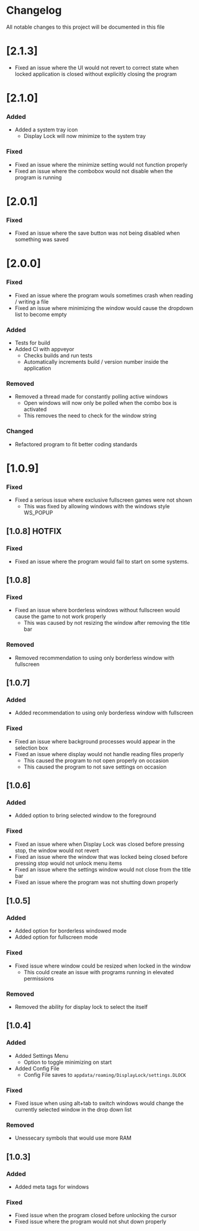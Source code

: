 # Changelog
All notable changes to this project will be documented in this file

# [2.1.3]
- Fixed an issue where the UI would not revert to correct state when locked application is closed without explicitly closing the program

# [2.1.0]
### Added
- Added a system tray icon
    - Display Lock will now minimize to the system tray

### Fixed
- Fixed an issue where the minimize setting would not function properly
- Fixed an issue where the combobox would not disable when the program is running

# [2.0.1]
### Fixed
- Fixed an issue where the save button was not being disabled when something was saved

# [2.0.0]
### Fixed
- Fixed an issue where the program wouls sometimes crash when reading / writing a file
- Fixed an issue where minimizing the window would cause the dropdown list to become empty

### Added
- Tests for build
- Added CI with appveyor
    - Checks builds and run tests
    - Automatically increments build / version number inside the application

### Removed
- Removed a thread made for constantly polling active windows
    - Open windows will now only be polled when the combo box is activated
    - This removes the need to check for the window string

### Changed
- Refactored program to fit better coding standards

# [1.0.9]
### Fixed
- Fixed a serious issue where exclusive fullscreen games were not shown
    - This was fixed by allowing windows with the windows style WS_POPUP

## [1.0.8] HOTFIX 
### Fixed 
- Fixed an issue where the program would fail to start on some systems.

## [1.0.8]
### Fixed
- Fixed an issue where borderless windows without fullscreen would cause the game to not work properly
    - This was caused by not resizing the window after removing the title bar

### Removed
- Removed recommendation to using only borderless window with fullscreen


## [1.0.7]
### Added
- Added recommendation to using only borderless window with fullscreen

### Fixed
- Fixed an issue where background processes would appear in the selection box
- Fixed an issue where display would not handle reading files properly
    - This caused the program to not open properly on occasion
    - This caused the program to not save settings on occasion

## [1.0.6]
### Added
- Added option to bring selected window to the foreground

### Fixed
- Fixed an issue where when Display Lock was closed before pressing stop, the window would not revert
- Fixed an issue where the window that was locked being closed before pressing stop would not unlock menu items
- Fixed an issue where the settings window would not close from the title bar
- Fixed an issue where the program was not shutting down properly

## [1.0.5]
### Added
- Added option for borderless windowed mode
- Added option for fullscreen mode

### Fixed
- Fixed issue where window could be resized when locked in the window
    - This could create an issue with programs running in elevated permissions

### Removed
- Removed the ability for display lock to select the itself

## [1.0.4]
### Added
- Added Settings Menu
	- Option to toggle minimizing on start
- Added Config File
	- Config File saves to `appdata/roaming/DisplayLock/settings.DLOCK`

### Fixed
- Fixed issue when using alt+tab to switch windows would change the currently selected window in the drop down list

### Removed
- Unessecary symbols that would use more RAM

## [1.0.3]
### Added
- Added meta tags for windows

### Fixed
- Fixed issue when the program closed before unlocking the cursor
- Fixed issue where the program would not shut down properly
